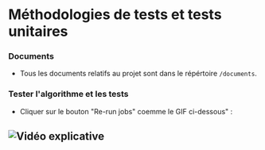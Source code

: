 # Méthodologies de tests et tests unitaires

### Documents

- Tous les documents relatifs au projet sont dans le répértoire `/documents`.

### Tester l'algorithme et les tests

- Cliquer sur le bouton "Re-run jobs" coemme le GIF ci-dessous" :

![Vidéo explicative](https://www.aht.li/3861929/SwartZCoding_test-action--Mozilla-Firefox-2024-07-20-18-20-22.gif)
---